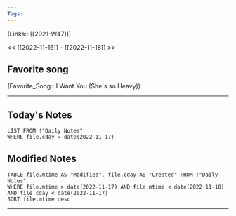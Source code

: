 ```yaml
---
Tags:
---
```

(Links:: [[2021-W47]])

<< [[2022-11-16]] - [[2022-11-18]] >>
## Favorite song
(Favorite_Song:: I Want You (She's so Heavy))
___
## Today's Notes
```dataview
LIST FROM !"Daily Notes"
WHERE file.cday = date(2022-11-17)
```
## Modified Notes
```dataview
TABLE file.mtime AS "Modified", file.cday AS "Created" FROM !"Daily Notes" 
WHERE file.mtime > date(2022-11-17) AND file.mtime < date(2022-11-18) AND file.cday < date(2022-11-17)
SORT file.mtime desc
```
___

